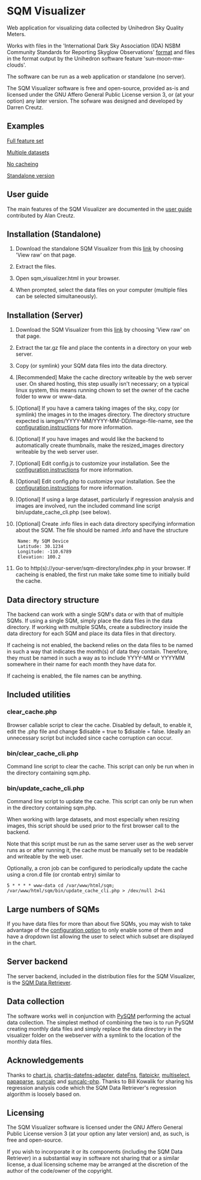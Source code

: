 # SQM Visualizer

Web application for visualizing data collected by Unihedron Sky Quality Meters.

Works with files in the 'International Dark Sky Association (IDA) NSBM Community Standards for Reporting Skyglow Observations' [format](https://darksky.org/app/uploads/bsk-pdf-manager/47_SKYGLOW_DEFINITIONS.PDF) and files in the format output by the Unihedron software feature 'sun-moon-mw-clouds'.

The software can be run as a web application or standalone (no server).

The SQM Visualizer software is free and open-source, provided as-is and licensed under the GNU Affero General Public License version 3, or (at your option) any later version.  The sofware was designed and developed by Darren Creutz.

## Examples

[Full feature set](https://dcreutz.com/sqm/sqm_visualizer_examples/full_feature/index.php)

[Multiple datasets](https://dcreutz.com/sqm/sqm_visualizer_examples/two_datasets_no_images/index.php)

[No cacheing](https://dcreutz.com/sqm/sqm_visualizer_examples/no_cacheing/index.php)

[Standalone version](https://dcreutz.com/sqm/sqm_visualizer_standalone/sqm_visualizer.html)

## User guide

The main features of the SQM Visualizer are documented in the [user guide](UserGuide.MD) contributed by Alan Creutz.

## Installation (Standalone)

1. Download the standalone SQM Visualizer from this [link](full_dist/sqm_visualizer_standalone.tar.gz) by choosing 'View raw' on that page.

2. Extract the files.

3. Open sqm_visualizer.html in your browser.

4. When prompted, select the data files on your computer (multiple files can be selected simultaneously).

## Installation (Server)

1. Download the SQM Visualizer from this [link](full_dist/sqm_visualizer_server.tar.gz) by choosing 'View raw' on that page.

2. Extract the tar.gz file and place the contents in a directory on your web server.

3. Copy (or symlink) your SQM data files into the data directory.

4. [Recommended] Make the cache directory writeable by the web server user.  On shared hosting, this step usually isn't necessary; on a typical linux system, this means running chown to set the owner of the cache folder to www or www-data.

5. [Optional] If you have a camera taking images of the sky, copy (or symlink) the images in to the images directory.  The directory structure expected is iamges/YYYY-MM/YYYY-MM-DD/image-file-name, see the [configuration instructions](config.MD) for more information.

6. [Optional] If you have images and would like the backend to automatically create thumbnails, make the resized_images directory writeable by the web server user.

7. [Optional] Edit config.js to customize your installation.  See the [configuration instructions](config.MD) for more information.

8. [Optional] Edit config.php to customize your installation.  See the [configuration instructions](config.MD) for more information.

9. [Optional] If using a large dataset, particularly if regression analysis and images are involved, run the included command line script bin/update_cache_cli.php (see below).

10. [Optional] Create .info files in each data directory specifying information about the SQM.  The file should be named .info and have the structure
```
	Name: My SQM Device
	Latitude: 30.1234
	Longitude: -110.6789
	Elevation: 100.2
```

11. Go to http(s)://your-server/sqm-directory/index.php in your browser.  If cacheing is enabled, the first run make take some time to initially build the cache.

## Data directory structure

The backend can work with a single SQM's data or with that of multiple SQMs.  If using a single SQM, simply place the data files in the data directory.  If working with multiple SQMs, create a subdirectory inside the data directory for each SQM and place its data files in that directory.

If cacheing is not enabled, the backend relies on the data files to be named in such a way that indicates the month(s) of data they contain.  Therefore, they must be named in such a way as to include YYYY-MM or YYYYMM somewhere in their name for each month they have data for.

If cacheing is enabled, the file names can be anything.

## Included utilities

### clear_cache.php

Browser callable script to clear the cache.  Disabled by default, to enable it, edit the .php file and change $disable = true to $disable = false.  Ideally an unnecessary script but included since cache corruption can occur.

### bin/clear_cache_cli.php

Command line script to clear the cache.  This script can only be run when in the directory containing sqm.php.

### bin/update_cache_cli.php

Command line script to update the cache.  This script can only be run when in the directory containing sqm.php.

When working with large datasets, and most especially when resizing images, this script should be used prior to the first browser call to the backend.

Note that this script must be run as the same server user as the web server runs as or after running it, the cache must be manually set to be readable and writeable by the web user.

Optionally, a cron job can be configured to periodically update the cache using a cron.d file (or crontab entry) similar to

```5 * * * * www-data cd /var/www/html/sqm; /var/www/html/sqm/bin/update_cache_cli.php > /dev/null 2>&1```

## Large numbers of SQMs

If you have data files for more than about five SQMs, you may wish to take advantage of the [configuration option](config.MD) to only enable some of them and have a dropdown list allowing the user to select which subset are displayed in the chart.

## Server backend

The server backend, included in the distribution files for the SQM Visualizer, is the [SQM Data Retriever](https://github.com/dcreutz/SQM_Data-Retriever).

## Data collection

The software works well in conjunction with [PySQM](https://github.com/mireianievas/PySQM) performing the actual data collection.  The simplest method of combining the two is to run PySQM creating monthly data files and simply replace the data directory in the visualizer folder on the webserver with a symlink to the location of the monthly data files.

## Acknowledgements

Thanks to [chart.js](https://www.chartjs.org/), [chartjs-datefns-adapter](https://github.com/chartjs/chartjs-adapter-date-fns), [dateFns](https://date-fns.org/), [flatpickr](https://flatpickr.js.org/), [multiselect](https://github.com/miket-dev/multiselect), [papaparse](https://github.com/mholt/PapaParse), [suncalc](https://github.com/mourner/suncalc) and [suncalc-php](https://github.com/gregseth/suncalc-php).
Thanks to Bill Kowalik for sharing his regression analysis code which the SQM Data Retriever's regression algorithm is loosely based on.

## Licensing

The SQM Visualizer software is licensed under the GNU Affero General Public License version 3 (at your option any later version) and, as such, is free and open-source.

If you wish to incorporate it or its components (including the SQM Data Retriever) in a substantial way in software not sharing that or a similar license, a dual licensing scheme may be arranged at the discretion of the author of the code/owner of the copyright.